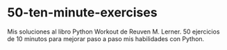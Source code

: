 # 50-ten-minute-exercises
Mis soluciones al libro Python Workout de Reuven M. Lerner. 50 ejercicios de 10 minutos para mejorar paso a paso mis habilidades con Python.
